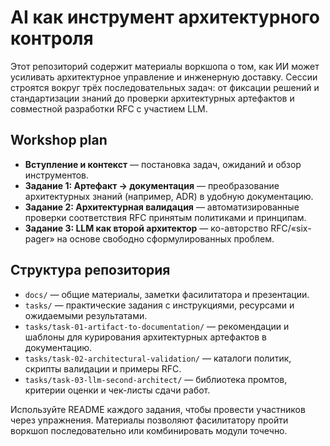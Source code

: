 # AI как инструмент архитектурного контроля

Этот репозиторий содержит материалы воркшопа о том, как ИИ может усиливать архитектурное управление и инженерную доставку. Сессии строятся вокруг трёх последовательных задач: от фиксации решений и стандартизации знаний до проверки архитектурных артефактов и совместной разработки RFC с участием LLM.

## Workshop plan
- **Вступление и контекст** — постановка задач, ожиданий и обзор инструментов.
- **Задание 1: Артефакт → документация** — преобразование архитектурных знаний (например, ADR) в удобную документацию.
- **Задание 2: Архитектурная валидация** — автоматизированные проверки соответствия RFC принятым политиками и принципам.
- **Задание 3: LLM как второй архитектор** — ко-авторство RFC/«six-pager» на основе свободно сформулированных проблем.

## Структура репозитория
- `docs/` — общие материалы, заметки фасилитатора и презентации.
- `tasks/` — практические задания с инструкциями, ресурсами и ожидаемыми результатами.
- `tasks/task-01-artifact-to-documentation/` — рекомендации и шаблоны для курирования архитектурных артефактов в документацию.
- `tasks/task-02-architectural-validation/` — каталоги политик, скрипты валидации и примеры RFC.
- `tasks/task-03-llm-second-architect/` — библиотека промтов, критерии оценки и чек-листы сдачи работ.

Используйте README каждого задания, чтобы провести участников через упражнения. Материалы позволяют фасилитатору пройти воркшоп последовательно или комбинировать модули точечно.
